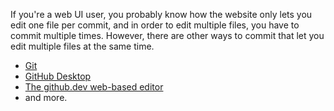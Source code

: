 If you're a web UI user, you probably know how the website only lets you edit one file per commit, and in order to edit multiple files, you have to commit multiple times. However, there are other ways to commit that let you edit multiple files at the same time.

- [Git](https://docs.github.com/en/get-started/quickstart/set-up-git)
- [GitHub Desktop](https://docs.github.com/en/desktop/installing-and-configuring-github-desktop/overview/getting-started-with-github-desktop)
- [The github.dev web-based editor](https://docs.github.com/en/codespaces/the-githubdev-web-based-editor)
- and more.
